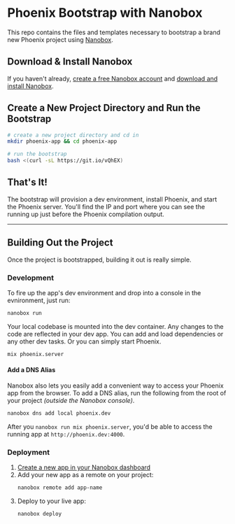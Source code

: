 # Phoenix Bootstrap with Nanobox

This repo contains the files and templates necessary to bootstrap a brand new Phoenix project using [Nanobox](https://nanobox.io).

## Download & Install Nanobox
If you haven't already, [create a free Nanobox account](https://dashboard.nanobox.io/users/register) and [download and install Nanobox](https://dashboard.nanobox.io/download).

## Create a New Project Directory and Run the Bootstrap
```bash
# create a new project directory and cd in
mkdir phoenix-app && cd phoenix-app

# run the bootstrap
bash <(curl -sL https://git.io/vQhEX)
```

## That's It!
The bootstrap will provision a dev environment, install Phoenix, and start the Phoenix server. You'll find the IP and port where you can see the running up just before the Phoenix compilation output.

---

## Building Out the Project
Once the project is bootstrapped, building it out is really simple.

### Development
To fire up the app's dev environment and drop into a console in the evnironment, just run:

```bash
nanobox run
```

Your local codebase is mounted into the dev container. Any changes to the code are reflected in your dev app. You can add and load dependencies or any other dev tasks. Or you can simply start Phoenix.

```bash
mix phoenix.server
```

#### Add a DNS Alias
Nanobox also lets you easily add a convenient way to access your Phoenix app from the browser. To add a DNS alias, run the following from the root of your project _(outside the Nanobox console)_.

```bash
nanobox dns add local phoenix.dev
```

After you `nanobox run mix phoenix.server`, you'd be able to access the running app at `http://phoenix.dev:4000`.

### Deployment
1. [Create a new app in your Nanobox dashboard](https://docs.nanobox.io/workflow/launch-app/)
2. Add your new app as a remote on your project:
    ```bash
    nanobox remote add app-name
    ```
3. Deploy to your live app:
    ```bash
    nanobox deploy
    ```
